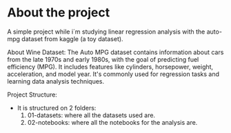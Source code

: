 # About the project

A simple project while i´m studying linear regression analysis with the auto-mpg dataset from kaggle (a toy dataset). 

About Wine Dataset: The Auto MPG dataset contains information about cars from the late 1970s and early 1980s, with the goal of predicting fuel efficiency (MPG). It includes features like cylinders, horsepower, weight, acceleration, and model year. It's commonly used for regression tasks and learning data analysis techniques.

Project Structure: 
 - It is structured on 2 folders:
    1. 01-datasets: where all the datasets used are. 
    2. 02-notebooks: where all the notebooks for the analysis are. 